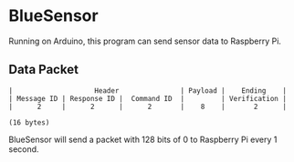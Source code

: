 # BlueSensor

Running on Arduino, this program can send sensor data to Raspberry Pi.

## Data Packet

```
|                    Header               | Payload |    Ending    |
| Message ID | Response ID |  Command ID  |         | Verification |
|      2     |      2      |      2       |    8    |       2      |

(16 bytes)
```

BlueSensor will send a packet with 128 bits of 0 to Raspberry Pi every 1 second.
